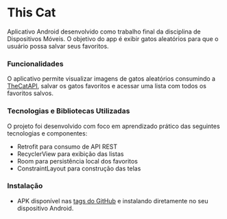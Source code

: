 # This Cat

Aplicativo Android desenvolvido como trabalho final da disciplina de Dispositivos Móveis. O objetivo do app é exibir gatos aleatórios para que o usuário possa salvar seus favoritos.

### Funcionalidades

O aplicativo permite visualizar imagens de gatos aleatórios consumindo a [TheCatAPI](https://thecatapi.com/), salvar os gatos favoritos e acessar uma lista com todos os favoritos salvos.

### Tecnologias e Bibliotecas Utilizadas

O projeto foi desenvolvido com foco em aprendizado prático das seguintes tecnologias e componentes:

- Retrofit para consumo de API REST
- RecyclerView para exibição das listas
- Room para persistência local dos favoritos
- ConstraintLayout para construção das telas

### Instalação

-  APK disponível nas [tags do GitHub](https://github.com/gRhuan/Trabalho-final-android/tags) e instalando diretamente no seu dispositivo Android.
  
